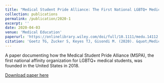 ```yaml
---
title: "Medical Student Pride Alliance: The First National LGBTQ+ Medical Student Affinity Organization"
collection: publications
permalink: /publication/2020-1
excerpt: ''
date: 2020-04-03
venue: 'Medical Education'
paperurl: 'https://onlinelibrary.wiley.com/doi/full/10.1111/medu.14112'
citation: 'Goetz TG, Zucker S, Keyes TJ, Gisondi M. (2020). &quot;Medical Student Pride Alliance: The First National LGBTQ+ Medical Student Affinity Organization.&quot; <i>Journal 1</i>. PMID: 32242963.'
---
```


A paper documenting how the Medical Student Pride Alliance (MSPA), the first national affinity organization for LGBTQ+ medical students, was founded in the United States in 2018. 

[Download paper here](https://onlinelibrary.wiley.com/doi/full/10.1111/medu.14112)

